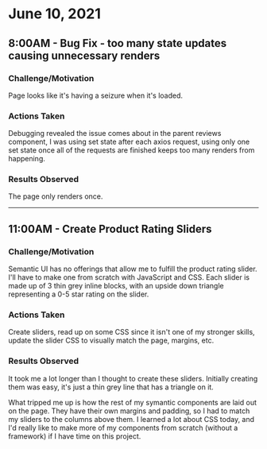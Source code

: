 # June 10, 2021



## 8:00AM - Bug Fix - too many state updates causing unnecessary renders

### Challenge/Motivation
Page looks like it's having a seizure when it's loaded.

### Actions Taken
Debugging revealed the issue comes about in the parent reviews component, I was using set state after each axios request, using only one set state once all of the requests are finished keeps too many renders from happening.

### Results Observed
The page only renders once.

---

## 11:00AM - Create Product Rating Sliders

### Challenge/Motivation
Semantic UI has no offerings that allow me to fulfill the product rating slider. I'll have to make one from scratch with JavaScript and CSS. Each slider is made up of 3 thin grey inline blocks, with an upside down triangle representing a 0-5 star rating on the slider.

### Actions Taken
Create sliders, read up on some CSS since it isn't one of my stronger skills, update the slider CSS to visually match the page, margins, etc.

### Results Observed
It took me a lot longer than I thought to create these sliders. Initially creating them was easy, it's just a thin grey line that has a triangle on it.

What tripped me up is how the rest of my symantic components are laid out on the page. They have their own margins and padding, so I had to match my sliders to the columns above them. I learned a lot about CSS today, and I'd really like to make more of my components from scratch (without a framework) if I have time on this project.
